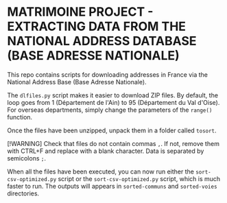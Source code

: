 # MATRIMOINE PROJECT - EXTRACTING DATA FROM THE NATIONAL ADDRESS DATABASE (BASE ADRESSE NATIONALE)

This repo contains scripts for downloading addresses in France via the National Address Base (Base Adresse Nationale).

The `dlfiles.py` script makes it easier to download ZIP files. By default, the loop goes from 1 (Département de l'Ain) to 95 (Département du Val d'Oise). For overseas departments, simply change the parameters of the `range()` function.

Once the files have been unzipped, unpack them in a folder called `tosort`.

[!WARNING]
Check that files do not contain commas `,`. If not, remove them with CTRL+F and replace with a blank character. Data is separated by semicolons `;`.

When all the files have been executed, you can now run either the `sort-csv-optimized.py` script or the `sort-csv-optimized.py` script, which is much faster to run. The outputs will appears in `sorted-communs` and `sorted-voies` directories.